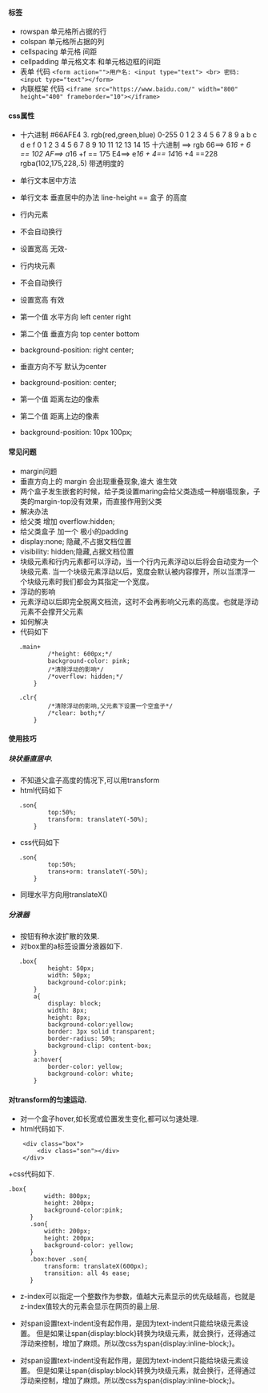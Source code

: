 #### 标签
 + rowspan 单元格所占据的行
 + colspan 单元格所占据的列
 + cellspacing 单元格 间距 
 + cellpadding 单元格文本  和单元格边框的间距
 + 表单
        代码
       ```<form action="">用户名: <input type="text"> <br> 密码: <input type="text"></form>```
 + 内联框架
         代码
         ```<iframe src="https://www.baidu.com/" width="800" height="400" frameborder="10"></iframe>```
#### css属性
+ 十六进制 #66AFE4
	 3. rgb(red,green,blue) 0-255
	0 1 2 3 4 5 6 7 8 9 a   b  c  d  e  f
	0 1 2 3 4 5 6 7 8 9 10 11 12 13 14  15
	十六进制  ==> rgb
	66==> 6*16 + 6 == 102
	AF==> a*16 +f == 175
	E4==> e*16 + 4== 14*16 +4  ==228 
	rgba(102,175,228,.5) 带透明度的
+ 单行文本居中方法
 + 单行文本 垂直居中的办法  line-height == 盒子 的高度
+ 行内元素
 + 不会自动换行 
 + 设置宽高 无效-
+ 行内块元素
+ 不会自动换行
 + 设置宽高 有效

+ 第一个值  水平方向 left center right
+ 第二个值  垂直方向 top center  bottom
+ background-position: right center;
+ 垂直方向不写  默认为center
+ background-position: center;
+ 第一个值  距离左边的像素
+ 第二个值   距离上边的像素
+ background-position: 10px 100px;
#### 常见问题
+ margin问题
 + 垂直方向上的 margin 会出现重叠现象,谁大 谁生效
 + 两个盒子发生嵌套的时候，给子类设置maring会给父类造成一种崩塌现象，子类的margin-top没有效果，而直接作用到父类
 + 解决办法
  + 给父类  增加  overflow:hidden;
  + 给父类盒子 加一个 极小的padding
 + display:none; 隐藏,不占据文档位置
 + visibility: hidden;隐藏,占据文档位置
 + 块级元素和行内元素都可以浮动，当一个行内元素浮动以后将会自动变为一个块级元素.
当一个块级元素浮动以后，宽度会默认被内容撑开，所以当漂浮一个块级元素时我们都会为其指定一个宽度。
+ 浮动的影响
 + 元素浮动以后即完全脱离文档流，这时不会再影响父元素的高度。也就是浮动元素不会撑开父元素
 + 如何解决
 + 代码如下
 ```
    .main+
			/*height: 600px;*/
			background-color: pink;
			/*清除浮动的影响*/
			/*overflow: hidden;*/
		}
 ```
 ```
    .clr{
			/*清除浮动的影响,父元素下设置一个空盒子*/
			/*clear: both;*/
		}
```
#### 使用技巧
##### 块状垂直居中.
 + 不知道父盒子高度的情况下,可以用transform
 + html代码如下

 ```
    .son{
			top:50%;
			transform: translateY(-50%);
		}
```
 + css代码如下
 ```
    .son{
			top:50%;
			trans+orm: translateY(-50%);
		}
```

+ 同理水平方向用translateX()

##### 分液器

 + 按钮有种水波扩散的效果.
 + 对box里的a标签设置分液器如下.

 ```
    .box{
			height: 50px;
			width: 50px;
			background-color:pink;
		}
		a{
			display: block;
			width: 8px;
			height: 8px;
			background-color:yellow;
			border: 3px solid transparent;
			border-radius: 50%; 
			background-clip: content-box;
		}
		a:hover{
			border-color: yellow;
			background-color: white;
		}
```
#### 对transform的匀速运动.

 + 对一个盒子hover,如长宽或位置发生变化,都可以匀速处理.
 + html代码如下.

```
    <div class="box">
		<div class="son"></div>
	</div>
```
 +css代码如下.
  ```
  .box{
			width: 800px;
			height: 200px;
			background-color:pink;
		}
		.son{
			width: 200px;
			height: 200px;
			background-color: yellow;
		}
		.box:hover .son{
			transform: translateX(600px);
			transition: all 4s ease;
		}
```

+ z-index可以指定一个整数作为参数，值越大元素显示的优先级越高，也就是z-index值较大的元素会显示在网页的最上层.

+ 对span设置text-indent没有起作用，是因为text-indent只能给块级元素设置。
但是如果让span{display:block}转换为块级元素，就会换行，还得通过浮动来控制，增加了麻烦。所以改css为span{display:inline-block;}。

+ 对span设置text-indent没有起作用，是因为text-indent只能给块级元素设置。
但是如果让span{display:block}转换为块级元素，就会换行，还得通过浮动来控制，增加了麻烦。所以改css为span{display:inline-block;}。

